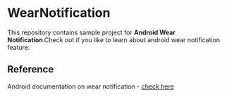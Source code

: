 # WearNotification
This repository contains sample project for **Android Wear Notification**.Check out if you like to learn about android wear notification feature.

## Reference
Android documentation on wear notification - [check here](https://developer.android.com/training/wearables/notifications)

